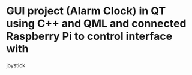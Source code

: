 # GUI project (Alarm Clock) in QT using C++ and QML and connected Raspberry Pi to control interface with 
joystick
